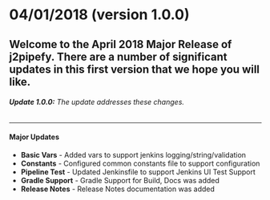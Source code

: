 # 04/01/2018 (version 1.0.0)
Welcome to the April 2018 Major Release of j2pipefy. There are a number of significant updates in this first version that we hope you will like.  
---
###### **Update 1.0.0:** The update addresses these changes.
---

#### Major Updates  
* **Basic Vars** - Added vars to support jenkins logging/string/validation  
* **Constants** - Configured common constants file to support configuration  
* **Pipeline Test** - Updated Jenkinsfile to support Jenkins UI Test Support  
* **Gradle Support** - Gradle Support for Build, Docs was added  
* **Release Notes** - Release Notes documentation was added  

